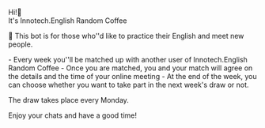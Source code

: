 Hi\!👋  
It's Innotech\.English Random Coffee

🤖 This bot is for those who''d like to practice their English and meet new people\.  

\- Every week you''ll be matched up with another user of Innotech\.English Random Coffee
\- Once you are matched, you and your match will agree on the details and the time of your online meeting
\- At the end of the week, you can choose whether you want to take part in the next week's draw or not\. 

The draw takes place every Monday\.

Enjoy your chats and have a good time\!